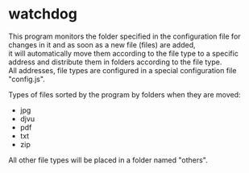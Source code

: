 # watchdog   

This program monitors the folder specified in the configuration file for changes in it and as soon as a new file (files) are added,   
it will automatically move them according to the file type to a specific address and distribute them in folders according to the file type.   
All addresses, file types are configured in a special configuration file "config.js".   

Types of files sorted by the program by folders when they are moved:   
- jpg   
- djvu   
- pdf   
- txt   
- zip   

All other file types will be placed in a folder named "others".   
